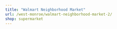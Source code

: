 ```yaml
---
title: "Walmart Neighborhood Market"
url: /west-monroe/walmart-neighborhood-market-2/
shop: supermarket
---
```

